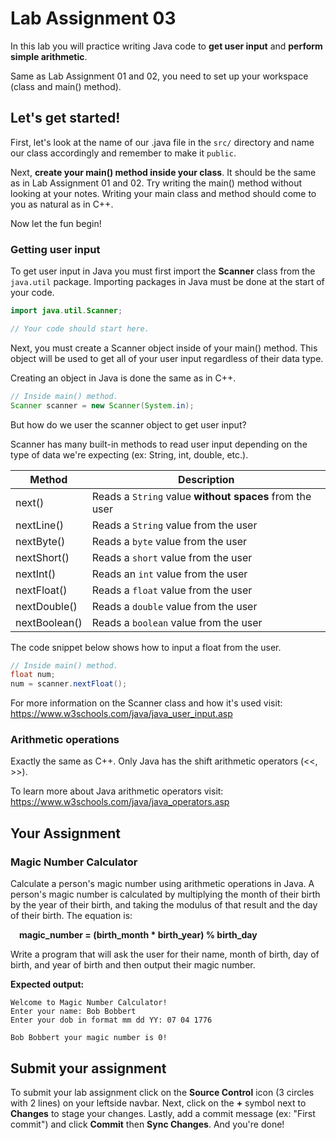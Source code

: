# Lab Assignment 03

In this lab you will practice writing Java code to **get user input** and **perform simple arithmetic**.

Same as Lab Assignment 01 and 02, you need to set up your workspace (class and main() method).

## Let's get started!

First, let's look at the name of our .java file in the `src/` directory and name our class accordingly and remember to make it `public`.

Next, **create your main() method inside your class**. It should be the same as in Lab Assignment 01 and 02. Try writing the main() method without looking at your notes. Writing your main class and method should come to you as natural as in C++.

Now let the fun begin!

### Getting user input

To get user input in Java you must first import the **Scanner** class from the `java.util` package. Importing packages in Java must be done at the start of your code.

```java
import java.util.Scanner;

// Your code should start here.
```

Next, you must create a Scanner object inside of your main() method. This object will be used to get all of your user input regardless of their data type.

Creating an object in Java is done the same as in C++.

```java
// Inside main() method.
Scanner scanner = new Scanner(System.in);
```

But how do we user the scanner object to get user input?

Scanner has many built-in methods to read user input depending on the type of data we're expecting (ex: String, int, double, etc.).

| **Method** | **Description** |
| ---- | ---- |
| next() | Reads a `String` value **without spaces** from the user |
| nextLine() | Reads a `String` value from the user |
| nextByte() | Reads a `byte` value from the user |
| nextShort() | Reads a `short` value from the user |
| nextInt() | Reads an `int` value from the user |
| nextFloat() | Reads a `float` value from the user |
| nextDouble() | Reads a `double` value from the user |
| nextBoolean() | Reads a `boolean` value from the user |

The code snippet below shows how to input a float from the user.

```java
// Inside main() method.
float num;
num = scanner.nextFloat();
```

For more information on the Scanner class and how it's used visit: https://www.w3schools.com/java/java_user_input.asp

### Arithmetic operations

Exactly the same as C++. Only Java has the shift arithmetic operators (<<, >>).

To learn more about Java arithmetic operators visit: https://www.w3schools.com/java/java_operators.asp

## Your Assignment

### Magic Number Calculator

Calculate a person's magic number using arithmetic operations in Java. A person's magic number is calculated by multiplying the month of their birth by the year of their birth, and taking the modulus of that result and the day of their birth. The equation is:

&emsp;**magic_number = (birth_month * birth_year) % birth_day**

Write a program that will ask the user for their name, month of birth, day of birth, and year of birth and then output their magic number.

**Expected output:**

```
Welcome to Magic Number Calculator!
Enter your name: Bob Bobbert
Enter your dob in format mm dd YY: 07 04 1776

Bob Bobbert your magic number is 0!
```

## Submit your assignment

To submit your lab assignment click on the **Source Control** icon (3 circles with 2 lines) on your leftside navbar. Next, click on the **+** symbol next to **Changes** to stage your changes. Lastly, add a commit message (ex: "First commit") and click **Commit** then **Sync Changes**. And you're done!
